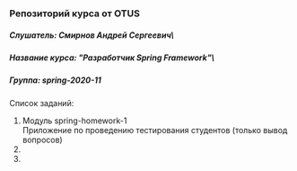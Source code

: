 ### Репозиторий курса от OTUS
##### Слушатель: Смирнов Андрей Сергеевич\
##### Название курса: "Разработчик Spring Framework"\
##### Группа: spring-2020-11

Список заданий:
1. Модуль spring-homework-1\
Приложение по проведению тестирования студентов (только вывод вопросов)
1.
1. 

